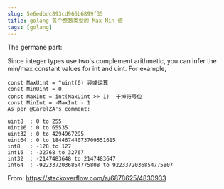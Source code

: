 ```yaml
---
slug: 5e6edbdc893cd966b6899f35
title: golang 各个整数类型的 Max Min 值
tags: [golang]
---
```


The germane part:

Since integer types use two's complement arithmetic, you can infer the min/max constant values for int and uint. For example,
```
const MaxUint = ^uint(0) 异或运算
const MinUint = 0 
const MaxInt = int(MaxUint >> 1)  干掉符号位
const MinInt = -MaxInt - 1 
As per @CarelZA's comment:
```

```
uint8  : 0 to 255 
uint16 : 0 to 65535 
uint32 : 0 to 4294967295 
uint64 : 0 to 18446744073709551615 
int8   : -128 to 127 
int16  : -32768 to 32767 
int32  : -2147483648 to 2147483647 
int64  : -9223372036854775808 to 9223372036854775807
```

From: https://stackoverflow.com/a/6878625/4830933
